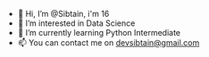- 👋 Hi, I’m @Sibtain, i'm 16 
- 👀 I’m interested in Data Science
- 🌱 I’m currently learning Python Intermediate
- 📫 You can contact me on devsibtain@gmail.com

<!---
SibtainCOdr/SibtainCOdr is a ✨ special ✨ repository because its `README.md` (this file) appears on your GitHub profile.
You can click the Preview link to take a look at your changes.
--->
